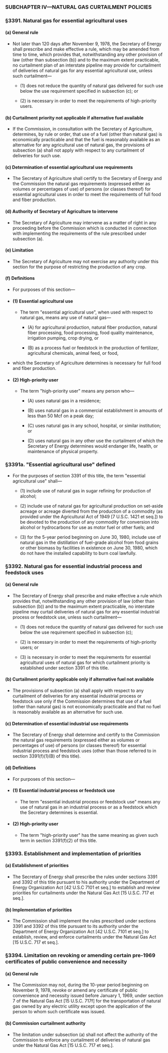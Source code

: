 ### SUBCHAPTER IV—NATURAL GAS CURTAILMENT POLICIES

### §3391. Natural gas for essential agricultural uses
#### (a) General rule
* Not later than 120 days after November 9, 1978, the Secretary of Energy shall prescribe and make effective a rule, which may be amended from time to time, which provides that, notwithstanding any other provision of law (other than subsection (b)) and to the maximum extent practicable, no curtailment plan of an interstate pipeline may provide for curtailment of deliveries of natural gas for any essential agricultural use, unless such curtailment—

  * (1) does not reduce the quantity of natural gas delivered for such use below the use requirement specified in subsection (c); or

  * (2) is necessary in order to meet the requirements of high-priority users.

#### (b) Curtailment priority not applicable if alternative fuel available
* If the Commission, in consultation with the Secretary of Agriculture, determines, by rule or order, that use of a fuel (other than natural gas) is economically practicable and that the fuel is reasonably available as an alternative for any agricultural use of natural gas, the provisions of subsection (a) shall not apply with respect to any curtailment of deliveries for such use.

#### (c) Determination of essential agricultural use requirements
* The Secretary of Agriculture shall certify to the Secretary of Energy and the Commission the natural gas requirements (expressed either as volumes or percentages of use) of persons (or classes thereof) for essential agricultural uses in order to meet the requirements of full food and fiber production.

#### (d) Authority of Secretary of Agriculture to intervene
* The Secretary of Agriculture may intervene as a matter of right in any proceeding before the Commission which is conducted in connection with implementing the requirements of the rule prescribed under subsection (a).

#### (e) Limitation
* The Secretary of Agriculture may not exercise any authority under this section for the purpose of restricting the production of any crop.

#### (f) Definitions
* For purposes of this section—

* #### (1) Essential agricultural use
  * The term "essential agricultural use", when used with respect to natural gas, means any use of natural gas—

    * (A) for agricultural production, natural fiber production, natural fiber processing, food processing, food quality maintenance, irrigation pumping, crop drying, or

    * (B) as a process fuel or feedstock in the production of fertilizer, agricultural chemicals, animal feed, or food,


* which the Secretary of Agriculture determines is necessary for full food and fiber production.

* #### (2) High-priority user
  * The term "high-priority user" means any person who—

    * (A) uses natural gas in a residence;

    * (B) uses natural gas in a commercial establishment in amounts of less than 50 Mcf on a peak day;

    * (C) uses natural gas in any school, hospital, or similar institution; or

    * (D) uses natural gas in any other use the curtailment of which the Secretary of Energy determines would endanger life, health, or maintenance of physical property.

### §3391a. "Essential agricultural use" defined
* For the purposes of section 3391 of this title, the term "essential agricultural use" shall—

  * (1) include use of natural gas in sugar refining for production of alcohol;

  * (2) include use of natural gas for agricultural production on set-aside acreage or acreage diverted from the production of a commodity (as provided under the Agricultural Act of 1949 [7 U.S.C. 1421 et seq.]) to be devoted to the production of any commodity for conversion into alcohol or hydrocarbons for use as motor fuel or other fuels; and

  * (3) for the 5-year period beginning on June 30, 1980, include use of natural gas in the distillation of fuel-grade alcohol from food grains or other biomass by facilities in existence on June 30, 1980, which do not have the installed capability to burn coal lawfully.

### §3392. Natural gas for essential industrial process and feedstock uses
#### (a) General rule
* The Secretary of Energy shall prescribe and make effective a rule which provides that, notwithstanding any other provision of law (other than subsection (b)) and to the maximum extent practicable, no interstate pipeline may curtail deliveries of natural gas for any essential industrial process or feedstock use, unless such curtailment—

  * (1) does not reduce the quantity of natural gas delivered for such use below the use requirement specified in subsection (c);

  * (2) is necessary in order to meet the requirements of high-priority users; or

  * (3) is necessary in order to meet the requirements for essential agricultural uses of natural gas for which curtailment priority is established under section 3391 of this title.

#### (b) Curtailment priority applicable only if alternative fuel not available
* The provisions of subsection (a) shall apply with respect to any curtailment of deliveries for any essential industrial process or feedstock use only if the Commission determines that use of a fuel (other than natural gas) is not economically practicable and that no fuel is reasonably available as an alternative for such use.

#### (c) Determination of essential industrial use requirements
* The Secretary of Energy shall determine and certify to the Commission the natural gas requirements (expressed either as volumes or percentages of use) of persons (or classes thereof) for essential industrial process and feedstock uses (other than those referred to in section 3391(f)(1)(B) of this title).

#### (d) Definitions
* For purposes of this section—

* #### (1) Essential industrial process or feedstock use
  * The term "essential industrial process or feedstock use" means any use of natural gas in an industrial process or as a feedstock which the Secretary determines is essential.

* #### (2) High-priority user
  * The term "high-priority user" has the same meaning as given such term in section 3391(f)(2) of this title.

### §3393. Establishment and implementation of priorities
#### (a) Establishment of priorities
* The Secretary of Energy shall prescribe the rules under sections 3391 and 3392 of this title pursuant to his authority under the Department of Energy Organization Act [42 U.S.C 7101 et seq.] to establish and review priorities for curtailments under the Natural Gas Act [15 U.S.C. 717 et seq.].

#### (b) Implementation of priorities
* The Commission shall implement the rules prescribed under sections 3391 and 3392 of this title pursuant to its authority under the Department of Energy Organization Act [42 U.S.C. 7101 et seq.] to establish, review, and enforce curtailments under the Natural Gas Act [15 U.S.C. 717 et seq.].

### §3394. Limitation on revoking or amending certain pre-1969 certificates of public convenience and necessity
#### (a) General rule
* The Commission may not, during the 10-year period beginning on November 9, 1978, revoke or amend any certificate of public convenience and necessity issued before January 1, 1969, under section 7 of the Natural Gas Act [15 U.S.C. 717f] for the transportation of natural gas owned by any electric utility except upon the application of the person to whom such certificate was issued.

#### (b) Commission curtailment authority
* The limitation under subsection (a) shall not affect the authority of the Commission to enforce any curtailment of deliveries of natural gas under the Natural Gas Act [15 U.S.C. 717 et seq.].